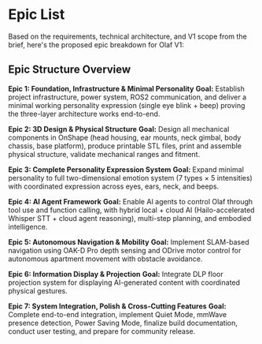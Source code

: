 # Epic List

Based on the requirements, technical architecture, and V1 scope from the brief, here's the proposed epic breakdown for Olaf V1:

## Epic Structure Overview

**Epic 1: Foundation, Infrastructure & Minimal Personality**
**Goal:** Establish project infrastructure, power system, ROS2 communication, and deliver a minimal working personality expression (single eye blink + beep) proving the three-layer architecture works end-to-end.

**Epic 2: 3D Design & Physical Structure**
**Goal:** Design all mechanical components in OnShape (head housing, ear mounts, neck gimbal, body chassis, base platform), produce printable STL files, print and assemble physical structure, validate mechanical ranges and fitment.

**Epic 3: Complete Personality Expression System**
**Goal:** Expand minimal personality to full two-dimensional emotion system (7 types × 5 intensities) with coordinated expression across eyes, ears, neck, and beeps.

**Epic 4: AI Agent Framework**
**Goal:** Enable AI agents to control Olaf through tool use and function calling, with hybrid local + cloud AI (Hailo-accelerated Whisper STT + cloud agent reasoning), multi-step planning, and embodied intelligence.

**Epic 5: Autonomous Navigation & Mobility**
**Goal:** Implement SLAM-based navigation using OAK-D Pro depth sensing and ODrive motor control for autonomous apartment movement with obstacle avoidance.

**Epic 6: Information Display & Projection**
**Goal:** Integrate DLP floor projection system for displaying AI-generated content with coordinated physical gestures.

**Epic 7: System Integration, Polish & Cross-Cutting Features**
**Goal:** Complete end-to-end integration, implement Quiet Mode, mmWave presence detection, Power Saving Mode, finalize build documentation, conduct user testing, and prepare for community release.

